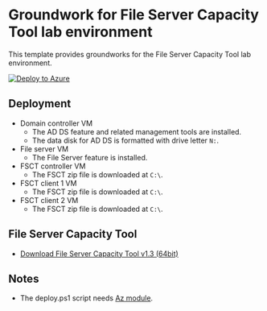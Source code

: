 # Groundwork for File Server Capacity Tool lab environment

This template provides groundworks for the File Server Capacity Tool lab environment.

[![Deploy to Azure](https://aka.ms/deploytoazurebutton)](https://portal.azure.com/#blade/Microsoft_Azure_CreateUIDef/CustomDeploymentBlade/uri/https%3A%2F%2Fraw.githubusercontent.com%2Ftksh164%2Fazure-demo-scripts-templates%2Fmaster%2Farm-templates%2Fgroundwork-fsct%2Ftemplate.json)

## Deployment

- Domain controller VM
    - The AD DS feature and related management tools are installed.
    - The data disk for AD DS is formatted with drive letter `N:`.
- File server VM
    - The File Server feature is installed.
- FSCT controller VM
    - The FSCT zip file is downloaded at `C:\`.
- FSCT client 1 VM
    - The FSCT zip file is downloaded at `C:\`.
- FSCT client 2 VM
    - The FSCT zip file is downloaded at `C:\`.


## File Server Capacity Tool

- [Download File Server Capacity Tool v1.3 (64bit)](https://www.microsoft.com/en-us/download/details.aspx?id=55947)

## Notes

- The deploy.ps1 script needs [Az module](https://www.powershellgallery.com/packages/Az/).
